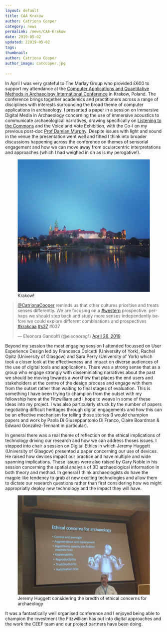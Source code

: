 ```yaml
---
layout: default
title: CAA Krakow
author: Catriona Cooper
category: news
permalink: /news/CAA-Krakow
date: 2019-05-02
updated: 22019-05-02
tags: 
thumbnail: 
author: Catriona Cooper
author_image: catcooper.jpg

---
```

In April I was very grateful to The Marlay Group who provided £600 to support my attendance at the [Computer Applications and Quantitative Methods in Archaeology International Conference](https://2019.caaconference.org/) in Krakow, Poland. The conference brings together academics and practitioners across a range of disciplines with interests surrounding the broad theme of computer applications in archaeology. I presented a paper in a session on Immersive Digital Media in Archaeology concerning the use of immersive acoustics to communicate archaeological narratives, drawing specifically on [Listening to the Commons](https://www.york.ac.uk/history/listening-to-the-commons/) and the Voice and Vote Exhibition, with the Co-I on my previous post-doc [Prof Damian Murphy](https://www.york.ac.uk/electronic-engineering/staff/damian_murphy/). Despite issues with light and sound in the venue the presentation went well and fitted I think into broader discussions happening across the conference on themes of sensorial engagement and how we can move away from ocularcentric interpretations and approaches (which I had weighed in on as is my perogative!).  
<figure class="figure">

<img src="/images/objects/CAAKrak1.jpg" class="img-fluid" class="float-right" width="640" />

<figcaption class="figure-caption">Krakow!</figcaption>

</figure>

<blockquote class="twitter-tweet" data-lang="en"><p lang="en" dir="ltr"><a href="https://twitter.com/CatrionaCooper?ref_src=twsrc%5Etfw">@CatrionaCooper</a> reminds us that other cultures prioritise and treats senses differently.  We are focusing on a <a href="https://twitter.com/hashtag/western?src=hash&amp;ref_src=twsrc%5Etfw">#western</a> prospective. perhaps we should step back and study more senses independently before we could explore different combinations and prospectives <a href="https://twitter.com/hashtag/krakcaa?src=hash&amp;ref_src=twsrc%5Etfw">#krakcaa</a> <a href="https://twitter.com/hashtag/s37?src=hash&amp;ref_src=twsrc%5Etfw">#s37</a> #037</p>&mdash; Eleonora Gandolfi (@eleonorag1) <a href="https://twitter.com/eleonorag1/status/1121725427104530432?ref_src=twsrc%5Etfw">April 26, 2019</a></blockquote>
<script async src="https://platform.twitter.com/widgets.js" charset="utf-8"></script>

Beyond my session the most engaging session I attended focussed on User Experience Design led by Francesca Dolcetti (University of York), Rachel Opitz (University of Glasgow) and Sara Perry (University of York) which took a closer look at the effectiveness and impact on diverse audiences of the use of digital tools and applications. There was a strong sense that as a group who engage strongly with disseminiating narratives about the past we should be moving towards a workflow that places the end users and stakeholders at the centre of the design process and engage with them from the outset rather than waiting to final stages of evaluation. This is something I have been trying to champion from the outset with my fellowship here at the Fitzwilliam and I hope to weave in some of these ideas into my project. I was also particularly struck by the number of papers negotiating difficult heritages through digital engagements and how this can be an effective mechanism for telling those stories (I would champion papers and work by Paola Di Giuseppantonio Di Franco, Claire Boardman & Edward González-Tennant in particular). 

In general there was a real theme of reflection on the ethical implications of technology driving our research and how we can address thoses issues. I stepped into chair a session on Digital Ethics in which Jeremy Huggett (University of Glasgow) presented a paper concerning our use of devices. He raised how devices impact our practice and have multiple and wide spanning implications. These issues were also raised by Gary Noble in his session concerning the spatial analysis of 3D archaeological information in both theory and method. In general I think archaeologists do have the magpie like tendency to grab at new exciting technologies and allow them to dictate our research questions rather than first considering how we might appropriatly deploy new technology and the impact they will have. 

<figure class="figure">

<img src="/images/objects/KrakCAA2.jpg" class="img-fluid" />

<figcaption class="figure-caption">Jeremy Huggett considering the bredth of ethical concerns for archaeology</figcaption>

</figure>

It was a fantastically well organised conference and I enjoyed being able to champion the investment the Fitzwilliam has put into digital approaches and the work the CEEF team and our project partners have been doing. 
